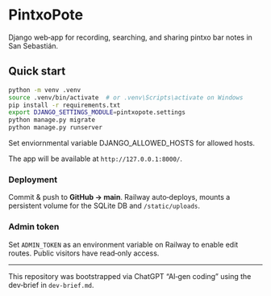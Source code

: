 # PintxoPote

Django web‑app for recording, searching, and sharing pintxo bar notes in San Sebastián.

## Quick start

```bash
python -m venv .venv
source .venv/bin/activate  # or .venv\Scripts\activate on Windows
pip install -r requirements.txt
export DJANGO_SETTINGS_MODULE=pintxopote.settings
python manage.py migrate
python manage.py runserver
```

Set enviornmental variable DJANGO_ALLOWED_HOSTS for allowed hosts.

The app will be available at `http://127.0.0.1:8000/`.

### Deployment

Commit & push to **GitHub → main**. Railway auto‑deploys, mounts a persistent volume for the SQLite DB and `/static/uploads`.

### Admin token

Set `ADMIN_TOKEN` as an environment variable on Railway to enable edit routes. Public visitors have read‑only access.

---

This repository was bootstrapped via ChatGPT “AI‑gen coding” using the dev‑brief in `dev-brief.md`.
